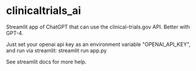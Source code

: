 # clinicaltrials_ai
Streamlit app of ChatGPT that can use the clinical-trials.gov API. Better with GPT-4.

Just set your openai api key as an environment variable "OPENAI_API_KEY", and run via streamlit:
streamlit run app.py

See streamlit docs for more help.
